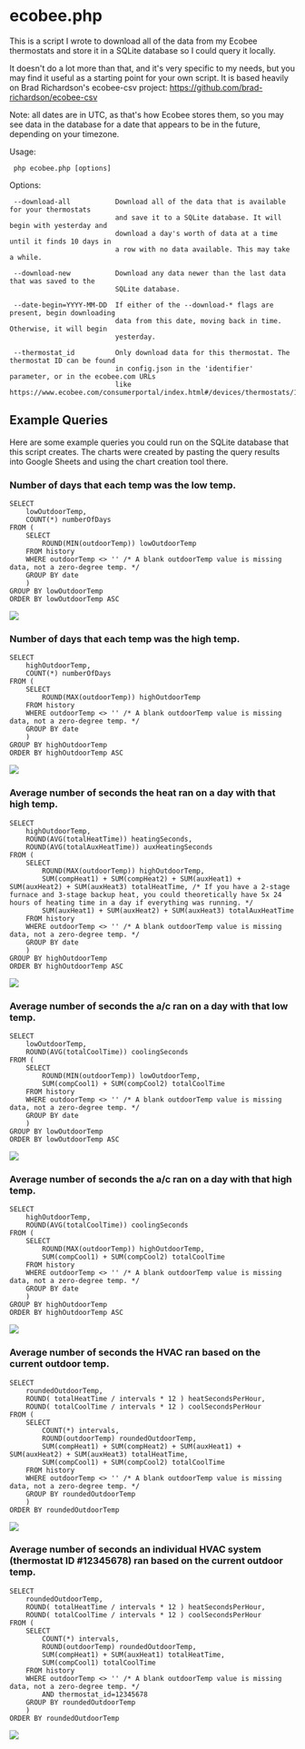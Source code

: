 # ecobee.php

This is a script I wrote to download all of the data from my Ecobee thermostats and store it in a SQLite database so I could query it locally.

It doesn't do a lot more than that, and it's very specific to my needs, but you may find it useful as a starting point for your own script. It is based heavily on Brad Richardson's ecobee-csv project: https://github.com/brad-richardson/ecobee-csv

Note: all dates are in UTC, as that's how Ecobee stores them, so you may see data in the database for a date that appears to be in the future, depending on your timezone.

Usage:

     php ecobee.php [options]

Options:

     --download-all           Download all of the data that is available for your thermostats
                              and save it to a SQLite database. It will begin with yesterday and
                              download a day's worth of data at a time until it finds 10 days in
                              a row with no data available. This may take a while.

     --download-new           Download any data newer than the last data that was saved to the
                              SQLite database.

     --date-begin=YYYY-MM-DD  If either of the --download-* flags are present, begin downloading
                              data from this date, moving back in time. Otherwise, it will begin
                              yesterday.

     --thermostat_id          Only download data for this thermostat. The thermostat ID can be found
                              in config.json in the 'identifier' parameter, or in the ecobee.com URLs
                              like https://www.ecobee.com/consumerportal/index.html#/devices/thermostats/12345678

## Example Queries

Here are some example queries you could run on the SQLite database that this script creates. The charts were created by pasting the query results into Google Sheets and using the chart creation tool there.

### Number of days that each temp was the low temp.

```
SELECT
	lowOutdoorTemp,
	COUNT(*) numberOfDays
FROM (
	SELECT
		ROUND(MIN(outdoorTemp)) lowOutdoorTemp
	FROM history
	WHERE outdoorTemp <> '' /* A blank outdoorTemp value is missing data, not a zero-degree temp. */
	GROUP BY date
	)
GROUP BY lowOutdoorTemp
ORDER BY lowOutdoorTemp ASC
```

![](/charts/daily-low-temperatures.png)

### Number of days that each temp was the high temp.

```
SELECT
	highOutdoorTemp,
	COUNT(*) numberOfDays
FROM (
	SELECT
		ROUND(MAX(outdoorTemp)) highOutdoorTemp
	FROM history
	WHERE outdoorTemp <> '' /* A blank outdoorTemp value is missing data, not a zero-degree temp. */
	GROUP BY date
	)
GROUP BY highOutdoorTemp
ORDER BY highOutdoorTemp ASC
```

![](/charts/daily-high-temperatures.png)


### Average number of seconds the heat ran on a day with that high temp.

```
SELECT
	highOutdoorTemp,
	ROUND(AVG(totalHeatTime)) heatingSeconds,
	ROUND(AVG(totalAuxHeatTime)) auxHeatingSeconds
FROM (
	SELECT
		ROUND(MAX(outdoorTemp)) highOutdoorTemp,
		SUM(compHeat1) + SUM(compHeat2) + SUM(auxHeat1) + SUM(auxHeat2) + SUM(auxHeat3) totalHeatTime, /* If you have a 2-stage furnace and 3-stage backup heat, you could theoretically have 5x 24 hours of heating time in a day if everything was running. */
		SUM(auxHeat1) + SUM(auxHeat2) + SUM(auxHeat3) totalAuxHeatTime
	FROM history
	WHERE outdoorTemp <> '' /* A blank outdoorTemp value is missing data, not a zero-degree temp. */
	GROUP BY date
	)
GROUP BY highOutdoorTemp
ORDER BY highOutdoorTemp ASC
```

![](/charts/furnace-runtime-vs-high-temp.png)

### Average number of seconds the a/c ran on a day with that low temp.

```
SELECT
	lowOutdoorTemp,
	ROUND(AVG(totalCoolTime)) coolingSeconds
FROM (
	SELECT
		ROUND(MIN(outdoorTemp)) lowOutdoorTemp,
		SUM(compCool1) + SUM(compCool2) totalCoolTime
	FROM history
	WHERE outdoorTemp <> '' /* A blank outdoorTemp value is missing data, not a zero-degree temp. */
	GROUP BY date
	)
GROUP BY lowOutdoorTemp
ORDER BY lowOutdoorTemp ASC
```

![](/charts/ac-runtime-vs-low-temp.png)

### Average number of seconds the a/c ran on a day with that high temp.

```
SELECT
	highOutdoorTemp,
	ROUND(AVG(totalCoolTime)) coolingSeconds
FROM (
	SELECT
		ROUND(MAX(outdoorTemp)) highOutdoorTemp,
		SUM(compCool1) + SUM(compCool2) totalCoolTime
	FROM history
	WHERE outdoorTemp <> '' /* A blank outdoorTemp value is missing data, not a zero-degree temp. */
	GROUP BY date
	)
GROUP BY highOutdoorTemp
ORDER BY highOutdoorTemp ASC
```

![](/charts/ac-runtime-vs-high-temp.png)

### Average number of seconds the HVAC ran based on the current outdoor temp.

```
SELECT
	roundedOutdoorTemp,
	ROUND( totalHeatTime / intervals * 12 ) heatSecondsPerHour,
	ROUND( totalCoolTime / intervals * 12 ) coolSecondsPerHour
FROM (
	SELECT
		COUNT(*) intervals,
		ROUND(outdoorTemp) roundedOutdoorTemp,
		SUM(compHeat1) + SUM(compHeat2) + SUM(auxHeat1) + SUM(auxHeat2) + SUM(auxHeat3) totalHeatTime,
		SUM(compCool1) + SUM(compCool2) totalCoolTime
	FROM history
	WHERE outdoorTemp <> '' /* A blank outdoorTemp value is missing data, not a zero-degree temp. */
	GROUP BY roundedOutdoorTemp
	)
ORDER BY roundedOutdoorTemp
```

![](/charts/hvac-runtime.png)

### Average number of seconds an individual HVAC system (thermostat ID #12345678) ran based on the current outdoor temp.

```
SELECT
	roundedOutdoorTemp,
	ROUND( totalHeatTime / intervals * 12 ) heatSecondsPerHour,
	ROUND( totalCoolTime / intervals * 12 ) coolSecondsPerHour
FROM (
	SELECT
		COUNT(*) intervals,
		ROUND(outdoorTemp) roundedOutdoorTemp,
		SUM(compHeat1) + SUM(auxHeat1) totalHeatTime,
		SUM(compCool1) totalCoolTime
	FROM history
	WHERE outdoorTemp <> '' /* A blank outdoorTemp value is missing data, not a zero-degree temp. */
		AND thermostat_id=12345678
	GROUP BY roundedOutdoorTemp
	)
ORDER BY roundedOutdoorTemp
```

![](/charts/individual-hvac-runtime.png)

